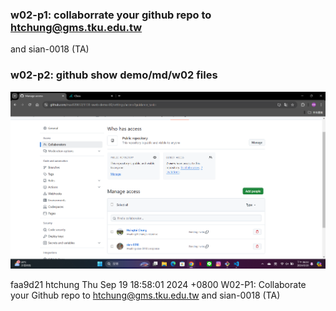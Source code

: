 ### w02-p1: collaborrate your github repo to htchung@gms.tku.edu.tw
 and sian-0018 (TA)

### w02-p2: github show demo/md/w02 files

![](w02-p1.png)

faa9d21 htchung Thu Sep 19 18:58:01 2024 +0800  W02-P1: Collaborate your Github repo to htchung@gms.tku.edu.tw and sian-0018 (TA)